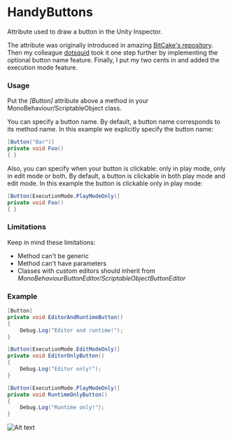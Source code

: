 # HandyButtons
Attribute used to draw a button in the Unity Inspector.

The attribute was originally introduced in amazing [BitCake's repository](https://bitbucket.org/bitcake-studio/bitstrap). Then my colleague [dotsquid](https://github.com/dotsquid) took it one step further by implementing the optional 
button name feature. Finally, I put my two cents in and added the execution mode feature.

### Usage
Put the *[Button]* attribute above a method in your MonoBehaviour/ScriptableObject class.

You can specify a button name. By default, a button name corresponds to its method name.
In this example we explicitly specify the button name:
```csharp
[Button("Bar")]
private void Foo()
{ }
```

Also, you can specify when your button is clickable: only in play mode, only in edit mode or both.
By default, a button is clickable in both play mode and edit mode.
In this example the button is clickable only in play mode:
```csharp
[Button(ExecutionMode.PlayModeOnly)]
private void Foo()
{ }
```

### Limitations
Keep in mind these limitations:
* Method can't be generic
* Method can't have parameters
* Classes with custom editors should inherit from *MonoBehaviourButtonEditor/ScriptableObjectButtonEditor*

### Example
```csharp
[Button]
private void EditorAndRuntimeButton()
{
    Debug.Log("Editor and runtime!");
}

[Button(ExecutionMode.EditModeOnly)]
private void EditorOnlyButton()
{
    Debug.Log("Editor only!");
}

[Button(ExecutionMode.PlayModeOnly)]
private void RuntimeOnlyButton()
{
    Debug.Log("Runtime only!");
}
```
![Alt text](https://github.com/VasylRomanets/HandyButtons/blob/images/Buttons.gif)
